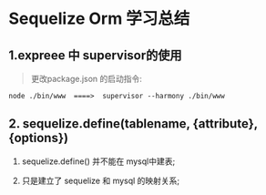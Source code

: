# Sequelize Orm 学习总结

## 1.expreee 中 supervisor的使用

> 更改package.json 的启动指令:

`
     node ./bin/www  ====>  supervisor --harmony ./bin/www
`

## 2. sequelize.define(tablename, {attribute}, {options})

1. sequelize.define() 并不能在 mysql中建表;

2. 只是建立了 sequelize 和 mysql 的映射关系;